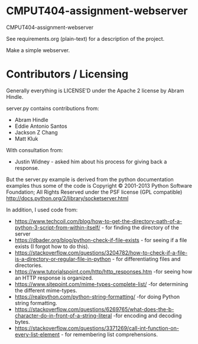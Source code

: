CMPUT404-assignment-webserver
=============================

CMPUT404-assignment-webserver

See requirements.org (plain-text) for a description of the project.

Make a simple webserver.

Contributors / Licensing
========================

Generally everything is LICENSE'D under the Apache 2 license by Abram Hindle.

server.py contains contributions from:

* Abram Hindle
* Eddie Antonio Santos
* Jackson Z Chang
* Matt Kluk

With consultation from:

* Justin Widney - asked him about his process for giving back a response.

But the server.py example is derived from the python documentation
examples thus some of the code is Copyright © 2001-2013 Python
Software Foundation; All Rights Reserved under the PSF license (GPL
compatible) http://docs.python.org/2/library/socketserver.html

In addition, I used code from:

* https://www.techcoil.com/blog/how-to-get-the-directory-path-of-a-python-3-script-from-within-itself/ - for finding the directory of the server
* https://dbader.org/blog/python-check-if-file-exists - for seeing if a file exists (I forgot how to do this).
* https://stackoverflow.com/questions/3204782/how-to-check-if-a-file-is-a-directory-or-regular-file-in-python - for differentiating files and directories.
* https://www.tutorialspoint.com/http/http_responses.htm -for seeing how an HTTP response is organized.
* https://www.sitepoint.com/mime-types-complete-list/ -for determining the different mime-types.
* https://realpython.com/python-string-formatting/ -for doing Python string formatting. 
* https://stackoverflow.com/questions/6269765/what-does-the-b-character-do-in-front-of-a-string-literal -for encoding and decoding bytes.
* https://stackoverflow.com/questions/3371269/call-int-function-on-every-list-element - for remembering list comprehensions.